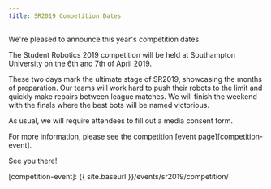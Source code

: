 ```yaml
---
title: SR2019 Competition Dates
---
```


We're pleased to announce this year's competition dates.

The Student Robotics 2019 competition will be held at Southampton University on the 6th and 7th of April 2019.

These two days mark the ultimate stage of SR2019, showcasing the months of preparation. Our teams will work hard to push their robots to the limit and quickly make repairs between league matches. We will finish the weekend with the finals where the best bots will be named victorious.

As usual, we will require attendees to fill out a media consent form.

For more information, please see the competition [event page][competition-event].

See you there!

[competition-event]: {{ site.baseurl }}/events/sr2019/competition/

